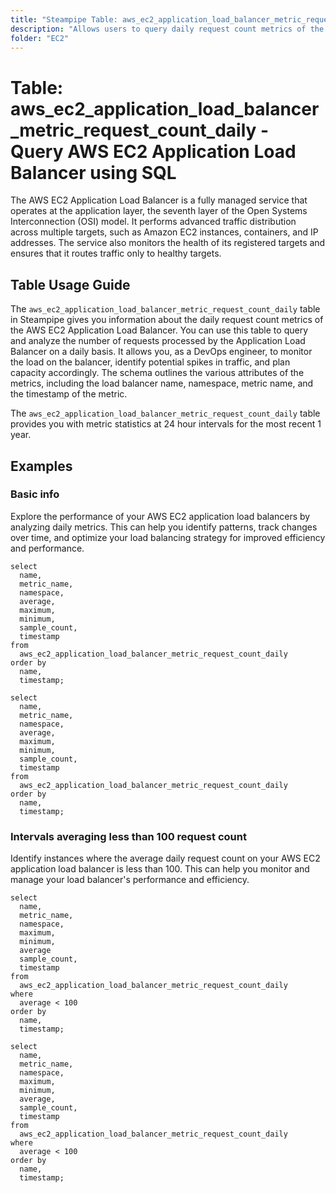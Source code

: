 ```yaml
---
title: "Steampipe Table: aws_ec2_application_load_balancer_metric_request_count_daily - Query AWS EC2 Application Load Balancer using SQL"
description: "Allows users to query daily request count metrics of the AWS EC2 Application Load Balancer."
folder: "EC2"
---
```


# Table: aws_ec2_application_load_balancer_metric_request_count_daily - Query AWS EC2 Application Load Balancer using SQL

The AWS EC2 Application Load Balancer is a fully managed service that operates at the application layer, the seventh layer of the Open Systems Interconnection (OSI) model. It performs advanced traffic distribution across multiple targets, such as Amazon EC2 instances, containers, and IP addresses. The service also monitors the health of its registered targets and ensures that it routes traffic only to healthy targets.

## Table Usage Guide

The `aws_ec2_application_load_balancer_metric_request_count_daily` table in Steampipe gives you information about the daily request count metrics of the AWS EC2 Application Load Balancer. You can use this table to query and analyze the number of requests processed by the Application Load Balancer on a daily basis. It allows you, as a DevOps engineer, to monitor the load on the balancer, identify potential spikes in traffic, and plan capacity accordingly. The schema outlines the various attributes of the metrics, including the load balancer name, namespace, metric name, and the timestamp of the metric.

The `aws_ec2_application_load_balancer_metric_request_count_daily` table provides you with metric statistics at 24 hour intervals for the most recent 1 year.

## Examples

### Basic info
Explore the performance of your AWS EC2 application load balancers by analyzing daily metrics. This can help you identify patterns, track changes over time, and optimize your load balancing strategy for improved efficiency and performance.

```sql+postgres
select
  name,
  metric_name,
  namespace,
  average,
  maximum,
  minimum,
  sample_count,
  timestamp
from
  aws_ec2_application_load_balancer_metric_request_count_daily
order by
  name,
  timestamp;
```

```sql+sqlite
select
  name,
  metric_name,
  namespace,
  average,
  maximum,
  minimum,
  sample_count,
  timestamp
from
  aws_ec2_application_load_balancer_metric_request_count_daily
order by
  name,
  timestamp;
```

### Intervals averaging less than 100 request count
Identify instances where the average daily request count on your AWS EC2 application load balancer is less than 100. This can help you monitor and manage your load balancer's performance and efficiency.

```sql+postgres
select
  name,
  metric_name,
  namespace,
  maximum,
  minimum,
  average
  sample_count,
  timestamp
from
  aws_ec2_application_load_balancer_metric_request_count_daily
where
  average < 100
order by
  name,
  timestamp;
```

```sql+sqlite
select
  name,
  metric_name,
  namespace,
  maximum,
  minimum,
  average,
  sample_count,
  timestamp
from
  aws_ec2_application_load_balancer_metric_request_count_daily
where
  average < 100
order by
  name,
  timestamp;
```